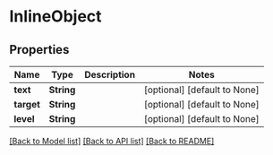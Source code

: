 # InlineObject

## Properties
Name | Type | Description | Notes
------------ | ------------- | ------------- | -------------
**text** | **String** |  | [optional] [default to None]
**target** | **String** |  | [optional] [default to None]
**level** | **String** |  | [optional] [default to None]

[[Back to Model list]](../README.md#documentation-for-models) [[Back to API list]](../README.md#documentation-for-api-endpoints) [[Back to README]](../README.md)


